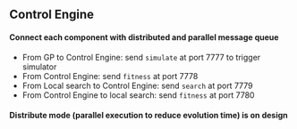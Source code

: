 ## Control Engine

#### Connect each component with distributed and parallel message queue

- From GP to Control Engine: send `simulate` at port 7777 to trigger simulator
- From Control Engine: send `fitness` at port 7778
- From Local search to Control Engine: send `search` at port 7779
- From Control Engine to local search: send `fitness` at port 7780

#### Distribute mode (parallel execution to reduce evolution time) is on design